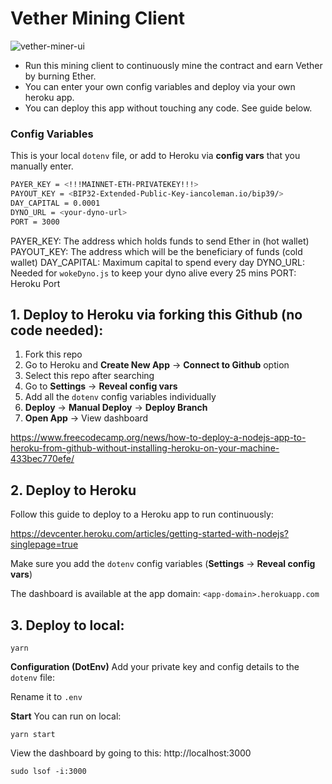 # Vether Mining Client

![vether-miner-ui](https://github.com/vetherasset/vether-miner/blob/master/git/vether-miner-ui.png)

* Run this mining client to continuously mine the contract and earn Vether by burning Ether. 
* You can enter your own config variables and deploy via your own heroku app. 
* You can deploy this app without touching any code. See guide below. 

### Config Variables
This is your local `dotenv` file, or add to Heroku via **config vars** that you manually enter. 

```bash
PAYER_KEY = <!!!MAINNET-ETH-PRIVATEKEY!!!>
PAYOUT_KEY = <BIP32-Extended-Public-Key-iancoleman.io/bip39/>
DAY_CAPITAL = 0.0001
DYNO_URL = <your-dyno-url>
PORT = 3000
```

PAYER_KEY: The address which holds funds to send Ether in (hot wallet)
PAYOUT_KEY: The address which will be the beneficiary of funds (cold wallet)
DAY_CAPITAL: Maximum capital to spend every day
DYNO_URL: Needed for `wokeDyno.js` to keep your dyno alive every 25 mins
PORT: Heroku Port


## 1. Deploy to Heroku via forking this Github (no code needed):

1. Fork this repo
2. Go to Heroku and **Create New App** -> **Connect to Github** option
3. Select this repo after searching
4. Go to **Settings** -> **Reveal config vars**
5. Add all the `dotenv` config variables individually
6. **Deploy** -> **Manual Deploy** -> **Deploy Branch**
7. **Open App** -> View dashboard

https://www.freecodecamp.org/news/how-to-deploy-a-nodejs-app-to-heroku-from-github-without-installing-heroku-on-your-machine-433bec770efe/

## 2. Deploy to Heroku

Follow this guide to deploy to a Heroku app to run continuously:

https://devcenter.heroku.com/articles/getting-started-with-nodejs?singlepage=true

Make sure you add the `dotenv` config variables (**Settings** -> **Reveal config vars**)

The dashboard is available at the app domain: `<app-domain>.herokuapp.com`

## 3. Deploy to local:

```
yarn
```

**Configuration (DotEnv)**
Add your private key and config details to the `dotenv` file:

Rename it to `.env`

**Start**
You can run on local:
```
yarn start
```
View the dashboard by going to this:
http://localhost:3000

```
sudo lsof -i:3000
```